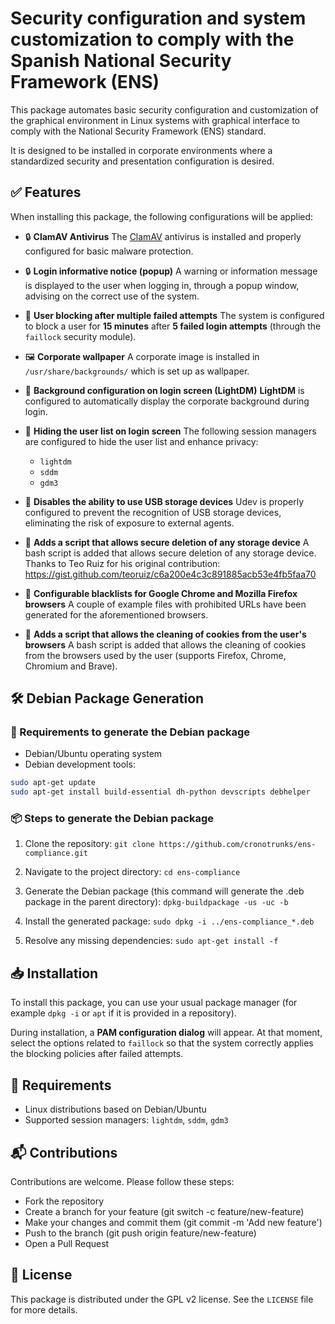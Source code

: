 # Security configuration and system customization to comply with the Spanish National Security Framework (ENS)

This package automates basic security configuration and customization of the graphical environment in Linux systems with graphical interface to comply with the National Security Framework (ENS) standard.

It is designed to be installed in corporate environments where a standardized security and presentation configuration is desired.

## ✅ Features

When installing this package, the following configurations will be applied:

- 🔒 **ClamAV Antivirus**
  The [ClamAV](https://www.clamav.net/) antivirus is installed and properly configured for basic malware protection.

- 🔒 **Login informative notice (popup)**
  A warning or information message is displayed to the user when logging in, through a popup window, advising on the correct use of the system.

- 🚫 **User blocking after multiple failed attempts**
  The system is configured to block a user for **15 minutes** after **5 failed login attempts** (through the `faillock` security module).

- 🖼️ **Corporate wallpaper**
  A corporate image is installed in `/usr/share/backgrounds/` which is set up as wallpaper.

- 🔐 **Background configuration on login screen (LightDM)**
  **LightDM** is configured to automatically display the corporate background during login.

- 👥 **Hiding the user list on login screen**
  The following session managers are configured to hide the user list and enhance privacy:
  - `lightdm`
  - `sddm`
  - `gdm3`

- 🚫 **Disables the ability to use USB storage devices**
  Udev is properly configured to prevent the recognition of USB storage devices, eliminating the risk of exposure to external agents.

- 💾 **Adds a script that allows secure deletion of any storage device**
  A bash script is added that allows secure deletion of any storage device.
  Thanks to Teo Ruiz for his original contribution: https://gist.github.com/teoruiz/c6a200e4c3c891885acb53e4fb5faa70

- 🚫 **Configurable blacklists for Google Chrome and Mozilla Firefox browsers**
  A couple of example files with prohibited URLs have been generated for the aforementioned browsers.

- 💾 **Adds a script that allows the cleaning of cookies from the user's browsers**
  A bash script is added that allows the cleaning of cookies from the browsers used by the user (supports Firefox, Chrome, Chromium and Brave).

## 🛠️ Debian Package Generation

### 🔧 Requirements to generate the Debian package

- Debian/Ubuntu operating system
- Debian development tools:

```bash
sudo apt-get update
sudo apt-get install build-essential dh-python devscripts debhelper
```

### 📦 Steps to generate the Debian package

1. Clone the repository:
`git clone https://github.com/cronotrunks/ens-compliance.git`

2. Navigate to the project directory:
`cd ens-compliance`

3. Generate the Debian package (this command will generate the .deb package in the parent directory):
`dpkg-buildpackage -us -uc -b`

4. Install the generated package:
`sudo dpkg -i ../ens-compliance_*.deb`

5. Resolve any missing dependencies:
`sudo apt-get install -f`

## 📥 Installation

To install this package, you can use your usual package manager (for example `dpkg -i` or `apt` if it is provided in a repository).

During installation, a **PAM configuration dialog** will appear.
At that moment, select the options related to `faillock` so that the system correctly applies the blocking policies after failed attempts.

## 🔧 Requirements

- Linux distributions based on Debian/Ubuntu
- Supported session managers: `lightdm`, `sddm`, `gdm3`

## 📬 Contributions
Contributions are welcome. Please follow these steps:

- Fork the repository
- Create a branch for your feature (git switch -c feature/new-feature)
- Make your changes and commit them (git commit -m 'Add new feature')
- Push to the branch (git push origin feature/new-feature)
- Open a Pull Request

## 📄 License

This package is distributed under the GPL v2 license. See the `LICENSE` file for more details.
